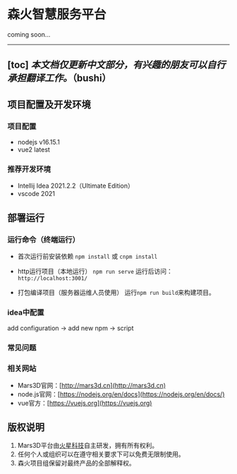 # 森火智慧服务平台

coming soon...

------------------------------------------------------------------------
 
 [toc]
*本文档仅更新中文部分，有兴趣的朋友可以自行承担翻译工作。*（bushi）
------------------------------------------------
## 项目配置及开发环境
### 项目配置
- nodejs v16.15.1
- vue2 latest


### 推荐开发环境
- Intellij Idea 2021.2.2（Ultimate Edition）
- vscode 2021

## 部署运行

### 运行命令（终端运行）

- 首次运行前安装依赖
 `npm install` 或 `cnpm install`
 
- http运行项目（本地运行）
 `npm run serve`  运行后访问：`http://localhost:3001/` 

- 打包编译项目（服务器运维人员使用）
 运行`npm run build`来构建项目。 

### idea中配置

add configuration -> add new npm -> script

### 常见问题

  
### 相关网站 
- Mars3D官网：[http://mars3d.cn](http://mars3d.cn)
- node.js官网：[https://nodejs.org/en/docs](https://nodejs.org/en/docs/)
- vue官方：[https://vuejs.org](https://vuejs.org)


## 版权说明
1. Mars3D平台由[火星科技](http://marsgis.cn/)自主研发，拥有所有权利。
2. 任何个人或组织可以在遵守相关要求下可以免费无限制使用。
3. 森火项目组保留对最终产品的全部解释权。
